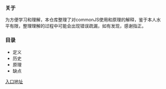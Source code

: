 ### 关于
为方便学习和理解，本仓库整理了对commonJS使用和原理的解释，鉴于本人水平有限，整理理解的过程中可能会出现错误疏漏，如有发现，感谢指正。
### 目录
+ 定义
+ 历史
+ 原理
+ 缺点

[入口地址](./index.html)
